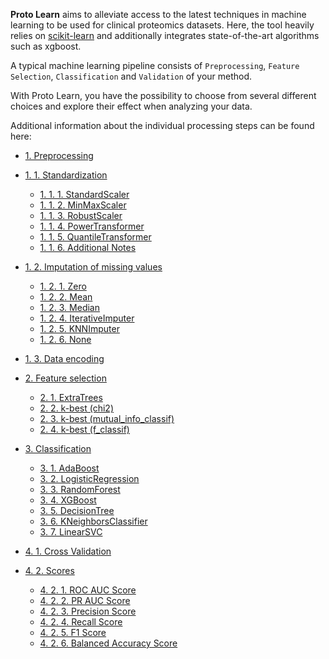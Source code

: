 **Proto Learn** aims to alleviate access to the latest techniques in machine learning to be used for clinical proteomics datasets. Here, the tool heavily relies on [scikit-learn](https://scikit-learn.org/stable/) and additionally integrates state-of-the-art algorithms such as xgboost.

A typical machine learning pipeline consists of `Preprocessing`, `Feature Selection`, `Classification` and `Validation` of your method. 

With Proto Learn, you have the possibility to choose from several different choices and explore their effect when analyzing your data. 

Additional information about the individual processing steps can be found here:

- [1. Preprocessing](https://github.com/OmicEra/proto_learn/wiki/METHODS-%7C-1.-Preprocessing#1-preprocessing)
- [1. 1. Standardization](https://github.com/OmicEra/proto_learn/wiki/METHODS-%7C-1.-Preprocessing#1-1-standardization)
  * [1. 1. 1. StandardScaler](https://github.com/OmicEra/proto_learn/wiki/METHODS-%7C-1.-Preprocessing#1-1-1-standardscaler)
  * [1. 1. 2. MinMaxScaler](https://github.com/OmicEra/proto_learn/wiki/METHODS-%7C-1.-Preprocessing#1-1-2-minmaxscaler)
  * [1. 1. 3. RobustScaler](https://github.com/OmicEra/proto_learn/wiki/METHODS-%7C-1.-Preprocessing#1-1-3-robustscaler)
  * [1. 1. 4. PowerTransformer](https://github.com/OmicEra/proto_learn/wiki/METHODS-%7C-1.-Preprocessing#1-1-4-powertransformer)
  * [1. 1. 5. QuantileTransformer](https://github.com/OmicEra/proto_learn/wiki/METHODS-%7C-1.-Preprocessing#1-1-5-quantiletransformer)
  * [1. 1. 6. Additional Notes](https://github.com/OmicEra/proto_learn/wiki/METHODS-%7C-1.-Preprocessing#1-1-6-additional-notes)
- [1. 2. Imputation of missing values](https://github.com/OmicEra/proto_learn/wiki/METHODS-%7C-1.-Preprocessing#1-2-imputation-of-missing-values)
  * [1. 2. 1. Zero](https://github.com/OmicEra/proto_learn/wiki/METHODS-%7C-1.-Preprocessing#1-2-1-zero)
  * [1. 2. 2. Mean](https://github.com/OmicEra/proto_learn/wiki/METHODS-%7C-1.-Preprocessing#1-2-2-mean)
  * [1. 2. 3. Median](https://github.com/OmicEra/proto_learn/wiki/METHODS-%7C-1.-Preprocessing#1-2-3-median)
  * [1. 2. 4. IterativeImputer](https://github.com/OmicEra/proto_learn/wiki/METHODS-%7C-1.-Preprocessing#1-2-4-iterativeimputer)
  * [1. 2. 5. KNNImputer](https://github.com/OmicEra/proto_learn/wiki/METHODS-%7C-1.-Preprocessing#1-2-5-knnimputer)
  * [1. 2. 6. None](https://github.com/OmicEra/proto_learn/wiki/METHODS-%7C-1.-Preprocessing#1-2-6-none)
- [1. 3. Data encoding](https://github.com/OmicEra/proto_learn/wiki/METHODS-%7C-1.-Preprocessing#1-3-data-encoding)

- [2. Feature selection](https://github.com/OmicEra/proto_learn/wiki/METHODS-%7C-2.-Feature-selection#2-feature-selection)
   * [2. 1. ExtraTrees](https://github.com/OmicEra/proto_learn/wiki/METHODS-%7C-2.-Feature-selection#2-1-ExtraTrees)
   * [2. 2. k-best (chi2)](https://github.com/OmicEra/proto_learn/wiki/METHODS-%7C-2.-Feature-selection#2-2-k-best-chi2)
   * [2. 3. k-best (mutual_info_classif)](https://github.com/OmicEra/proto_learn/wiki/METHODS-%7C-2.-Feature-selection#2-3-k-best-mutual_info_classif)
   * [2. 4. k-best (f_classif)](https://github.com/OmicEra/proto_learn/wiki/METHODS-%7C-2.-Feature-selection#2-4-k-best-f_classif)

- [3. Classification](https://github.com/OmicEra/proto_learn/wiki/METHODS-%7C-3.-Classification#3-classification)
  * [3. 1. AdaBoost](https://github.com/OmicEra/proto_learn/wiki/METHODS-%7C-3.-Classification#3-1-adaboost)
  * [3. 2. LogisticRegression](https://github.com/OmicEra/proto_learn/wiki/METHODS-%7C-3.-Classification#3-2-logisticregression)
  * [3. 3. RandomForest](https://github.com/OmicEra/proto_learn/wiki/METHODS-%7C-3.-Classification#3-3-randomforest)
  * [3. 4. XGBoost](https://github.com/OmicEra/proto_learn/wiki/METHODS-%7C-3.-Classification#3-4-xgboost)
  * [3. 5. DecisionTree](https://github.com/OmicEra/proto_learn/wiki/METHODS-%7C-3.-Classification#3-5-decisiontree)
  * [3. 6. KNeighborsClassifier](https://github.com/OmicEra/proto_learn/wiki/METHODS-%7C-3.-Classification#3-6-kneighborsclassifier)
  * [3. 7. LinearSVC](https://github.com/OmicEra/proto_learn/wiki/METHODS-%7C-3.-Classification#3-7-linearsvc)


- [4. 1. Cross Validation](https://github.com/OmicEra/proto_learn/wiki/METHODS-%7C-4.-Validation#4-1-cross-validation)
- [4. 2. Scores](https://github.com/OmicEra/proto_learn/wiki/METHODS-%7C-4.-Validation#4-2-scores)
  * [4. 2. 1. ROC AUC Score](https://github.com/OmicEra/proto_learn/wiki/METHODS-%7C-4.-Validation#4-2-1-roc-auc-score)
  * [4. 2. 2. PR AUC Score](https://github.com/OmicEra/proto_learn/wiki/METHODS-%7C-4.-Validation#4-2-2-pr-auc-score)
  * [4. 2. 3. Precision Score](https://github.com/OmicEra/proto_learn/wiki/METHODS-%7C-4.-Validation#4-2-3-precision-score)
  * [4. 2. 4. Recall Score](https://github.com/OmicEra/proto_learn/wiki/METHODS-%7C-4.-Validation#4-2-4-recall-score)
  * [4. 2. 5. F1 Score](https://github.com/OmicEra/proto_learn/wiki/METHODS-%7C-4.-Validation#4-2-5-f1-score)
  * [4. 2. 6. Balanced Accuracy Score](https://github.com/OmicEra/proto_learn/wiki/METHODS-%7C-4.-Validation#4-2-6-balanced-accuracy-score)
  